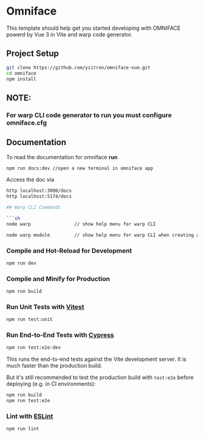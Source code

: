 # Omniface
This template should help get you started developing with OMNIFACE powerd by Vue 3 in Vite and warp code generator.
 
## Project Setup

```sh
git clone https://github.com/yiitron/omniface-vue.git
cd omniface
npm install
```

## NOTE:
### For warp CLI code generator to run you must configure omniface.cfg

## Documentation
To read the documentation for omniface __run__

```sh
npm run docs:dev //open a new terminal in omniface app
```
Access the doc via
```sh
http localhost:3000/docs
http localhost:5174/docs

## Warp CLI Commands

```sh
node warp                // show help menu for warp CLI

node warp module         // show help menu for warp CLI when creating a module
```

### Compile and Hot-Reload for Development

```sh
npm run dev
```

### Compile and Minify for Production

```sh
npm run build
```

### Run Unit Tests with [Vitest](https://vitest.dev/)

```sh
npm run test:unit
```

### Run End-to-End Tests with [Cypress](https://www.cypress.io/)

```sh
npm run test:e2e:dev
```

This runs the end-to-end tests against the Vite development server.
It is much faster than the production build.

But it's still recommended to test the production build with `test:e2e` before deploying (e.g. in CI environments):

```sh
npm run build
npm run test:e2e
```

### Lint with [ESLint](https://eslint.org/)

```sh
npm run lint
```
